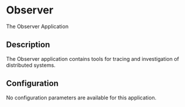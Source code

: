 # Observer

The Observer Application

## Description

The Observer application contains tools for tracing and investigation of distributed systems.

## Configuration

No configuration parameters are available for this application.
